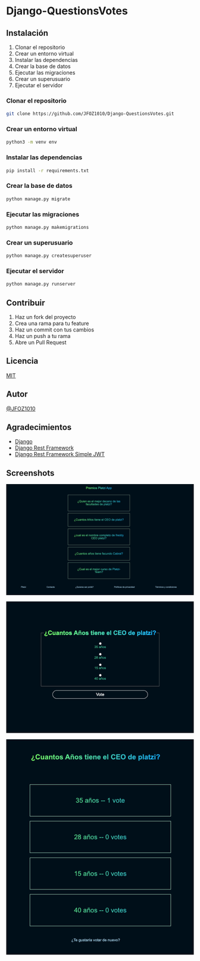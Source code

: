 # Django-QuestionsVotes

## Instalación

1. Clonar el repositorio
2. Crear un entorno virtual
3. Instalar las dependencias
4. Crear la base de datos
5. Ejecutar las migraciones
6. Crear un superusuario
7. Ejecutar el servidor

### Clonar el repositorio

```bash
git clone https://github.com/JFOZ1010/Django-QuestionsVotes.git
```
### Crear un entorno virtual

```bash
python3 -m venv env
```
### Instalar las dependencias

```bash
pip install -r requirements.txt
```
### Crear la base de datos

```bash
python manage.py migrate
```
### Ejecutar las migraciones

```bash
python manage.py makemigrations
```
### Crear un superusuario

```bash
python manage.py createsuperuser
```
### Ejecutar el servidor

```bash
python manage.py runserver
```
## Contribuir

1. Haz un fork del proyecto
2. Crea una rama para tu feature
3. Haz un commit con tus cambios
4. Haz un push a tu rama
5. Abre un Pull Request

## Licencia

[MIT](https://choosealicense.com/licenses/mit/)

## Autor

[@JFOZ1010](https://www.github.com/jfoz1010)

## Agradecimientos

- [Django](https://www.djangoproject.com/)
- [Django Rest Framework](https://www.django-rest-framework.org/)
- [Django Rest Framework Simple JWT](https://django-rest-framework-simplejwt.readthedocs.io/en/latest/)

## Screenshots

![Home](https://github.com/JFOZ1010/Django-QuestionsVotes/blob/main/images-project/home.png)

![Question](https://github.com/JFOZ1010/Django-QuestionsVotes/blob/main/images-project/questions.png)

![Choice](https://github.com/JFOZ1010/Django-QuestionsVotes/blob/main/images-project/votes.png)


